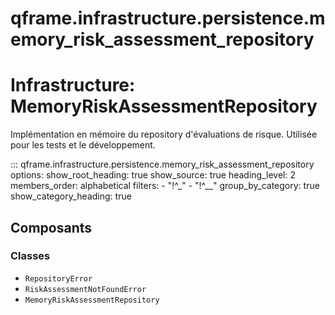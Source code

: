 # qframe.infrastructure.persistence.memory_risk_assessment_repository


Infrastructure: MemoryRiskAssessmentRepository
============================================

Implémentation en mémoire du repository d'évaluations de risque.
Utilisée pour les tests et le développement.


::: qframe.infrastructure.persistence.memory_risk_assessment_repository
    options:
      show_root_heading: true
      show_source: true
      heading_level: 2
      members_order: alphabetical
      filters:
        - "!^_"
        - "!^__"
      group_by_category: true
      show_category_heading: true

## Composants

### Classes

- `RepositoryError`
- `RiskAssessmentNotFoundError`
- `MemoryRiskAssessmentRepository`


